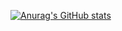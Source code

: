 [![Anurag's GitHub stats](https://github-readme-stats.vercel.app/apizlwang7anuraghazra)](https://github.com/anuraghazra/github-readme-stats)
